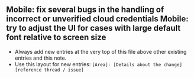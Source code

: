 Mobile: fix several bugs in the handling of incorrect or unverified cloud credentials
Mobile: try to adjust the UI for cases with large default font relative to screen size
---
* Always add new entries at the very top of this file above other existing entries and this note.
* Use this layout for new entries: `[Area]: [Details about the change] [reference thread / issue]`
